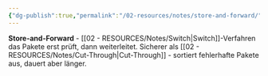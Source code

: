 ```yaml
---
{"dg-publish":true,"permalink":"/02-resources/notes/store-and-forward/","tags":["switch/verfahren","weiterleitung/sicher","netzwerk/hardware"],"noteIcon":"","updated":"2025-09-05T10:27:40.338+02:00"}
---
```



**Store-and-Forward** - [[02 - RESOURCES/Notes/Switch\|Switch]]-Verfahren das Pakete erst prüft, dann weiterleitet.
Sicherer als [[02 - RESOURCES/Notes/Cut-Through\|Cut-Through]] - sortiert fehlerhafte Pakete aus, dauert aber länger.